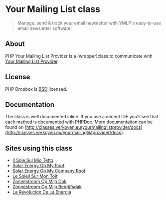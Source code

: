 # Your Mailing List class

> Manage, send & track your email newsletter with YMLP's easy-to-use email newsletter software.

## About

PHP Your Mailing List Provider is a (wrapper)class to communicate with [Your Mailing List Provider](http://www.yourmailinglistprovider.com).

## License

PHP Dropbox is [BSD](http://classes.verkoyen.eu/overview/bsd) licensed.

## Documentation

The class is well documented inline. If you use a decent IDE you'll see that each method is documented with PHPDoc.
More documentation can be found on [http://classes.verkoyen.eu/yourmailinglistprovider/docs](http://classes.verkoyen.eu/yourmailinglistprovider/docs).

## Sites using this class

* [Il Sole Sul Mio Tetto](http://www.ilsolesulmiotetto.it')
* [Solar Energy On My Roof](http://www.solarenergyonmyroof.co.uk')
* [Solar Energy On My Company Roof](http://www.solarenergyonmycompanyroof.co.uk')
* [Le Soleil Sur Mon Toit](http://www.lesoleilsurmontoit.fr')
* [Zonnestroom Op Mijn Dak](http://www.zonnestroomopmijndak.be')
* [Zonnestroom Op Mijn Bedrijfsdak](http://www.zonnestroomopmijnbedrijfsdak.be')
* [La Revolucion De La Energia](http://www.revolucion.be)
